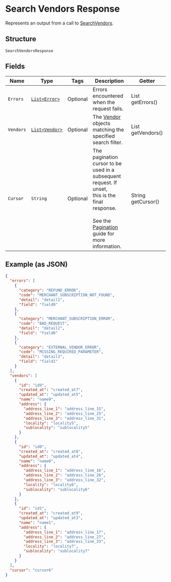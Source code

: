 
# Search Vendors Response

Represents an output from a call to [SearchVendors](../../doc/api/vendors.md#search-vendors).

## Structure

`SearchVendorsResponse`

## Fields

| Name | Type | Tags | Description | Getter |
|  --- | --- | --- | --- | --- |
| `Errors` | [`List<Error>`](../../doc/models/error.md) | Optional | Errors encountered when the request fails. | List<Error> getErrors() |
| `Vendors` | [`List<Vendor>`](../../doc/models/vendor.md) | Optional | The [Vendor](entity:Vendor) objects matching the specified search filter. | List<Vendor> getVendors() |
| `Cursor` | `String` | Optional | The pagination cursor to be used in a subsequent request. If unset,<br>this is the final response.<br><br>See the [Pagination](https://developer.squareup.com/docs/working-with-apis/pagination) guide for more information. | String getCursor() |

## Example (as JSON)

```json
{
  "errors": [
    {
      "category": "REFUND_ERROR",
      "code": "MERCHANT_SUBSCRIPTION_NOT_FOUND",
      "detail": "detail1",
      "field": "field9"
    },
    {
      "category": "MERCHANT_SUBSCRIPTION_ERROR",
      "code": "BAD_REQUEST",
      "detail": "detail2",
      "field": "field0"
    },
    {
      "category": "EXTERNAL_VENDOR_ERROR",
      "code": "MISSING_REQUIRED_PARAMETER",
      "detail": "detail3",
      "field": "field1"
    }
  ],
  "vendors": [
    {
      "id": "id9",
      "created_at": "created_at7",
      "updated_at": "updated_at5",
      "name": "name9",
      "address": {
        "address_line_1": "address_line_15",
        "address_line_2": "address_line_25",
        "address_line_3": "address_line_31",
        "locality": "locality5",
        "sublocality": "sublocality5"
      }
    },
    {
      "id": "id0",
      "created_at": "created_at8",
      "updated_at": "updated_at4",
      "name": "name0",
      "address": {
        "address_line_1": "address_line_16",
        "address_line_2": "address_line_26",
        "address_line_3": "address_line_32",
        "locality": "locality6",
        "sublocality": "sublocality6"
      }
    },
    {
      "id": "id1",
      "created_at": "created_at9",
      "updated_at": "updated_at3",
      "name": "name1",
      "address": {
        "address_line_1": "address_line_17",
        "address_line_2": "address_line_27",
        "address_line_3": "address_line_33",
        "locality": "locality7",
        "sublocality": "sublocality7"
      }
    }
  ],
  "cursor": "cursor6"
}
```

